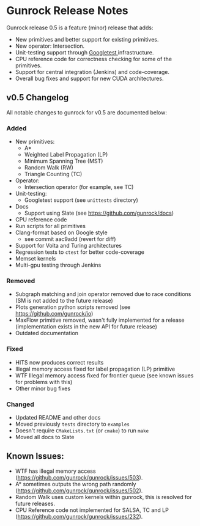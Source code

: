 # Gunrock Release Notes

Gunrock release 0.5 is a feature (minor) release that adds:

- New primitives and better support for existing primitives.
- New operator: Intersection.
- Unit-testing support through [Googletest ](https://github.com/google/googletest) infrastructure.
- CPU reference code for correctness checking for some of the primitives.
- Support for central integration (Jenkins) and code-coverage.
- Overall bug fixes and support for new CUDA architectures.

## v0.5 Changelog
All notable changes to gunrock for v0.5 are documented below:

### Added
- New primitives:
    - A* 
    - Weighted Label Propagation (LP) 
    - Minimum Spanning Tree (MST)
    - Random Walk (RW)
    - Triangle Counting (TC)
- Operator:
    - Intersection operator (for example, see TC)
- Unit-testing:
    - Googletest support (see `unittests` directory)
- Docs
    - Support using Slate (see https://github.com/gunrock/docs)
- CPU reference code
- Run scripts for all primitives
- Clang-format based on Google style
    - see commit aac9add (revert for diff)
- Support for Volta and Turing architectures
- Regression tests to `ctest` for better code-coverage
- Memset kernels
- Multi-gpu testing through Jenkins

### Removed
- Subgraph matching and join operator removed due to race conditions (SM is not added to the future release)
- Plots generation python scripts removed (see https://github.com/gunrock/io)
- MaxFlow primitive removed, wasn't fully implemented for a release (implementation exists in the new API for future release)
- Outdated documentation


### Fixed
- HITS now produces correct results
- Illegal memory access fixed for label propagation (LP) primitive
- WTF Illegal memory access fixed for frontier queue (see known issues for problems with this)
- Other minor bug fixes

### Changed
- Updated README and other docs
- Moved previously `tests` directory to `examples`
- Doesn't require `CMakeLists.txt` (or `cmake`) to run `make`
- Moved all docs to Slate

## Known Issues:
- WTF has illegal memory access (https://github.com/gunrock/gunrock/issues/503).
- A* sometimes outputs the wrong path randomly (https://github.com/gunrock/gunrock/issues/502).
- Random Walk uses custom kernels within gunrock, this is resolved for future releases.
- CPU Reference code not implemented for SALSA, TC and LP (https://github.com/gunrock/gunrock/issues/232).
